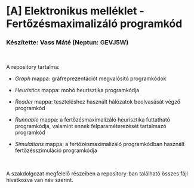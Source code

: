 # [A] Elektronikus melléklet - Fertőzésmaximalizáló programkód

### Készítette: Vass Máté (Neptun: GEVJ5W)

<br>

A repository tartalma:

- *Graph* mappa: gráfreprezentációt megvalósító programkódok

- *Heuristics* mappa: mohó heurisztika programkódja

- *Reader* mappa: teszteléshez használt hálózatok beolvasását végző programkód

- *Runnable* mappa: a fertőzésmaximalizáló heurisztika futtatható programkódja, valamint ennek felparaméterezését tartalmazó programkód

- *Simulations* mappa: a fertőzésmaximalizáló programkódban használt fertőzésszimuláció programkódja

<br>

A szakdolgozat megfelelő részeiben a repository-ban található összes fájl hivatkozva van név szerint.
